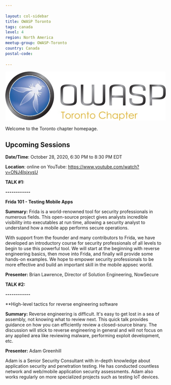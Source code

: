 ```yaml
---

layout: col-sidebar
title: OWASP Toronto
tags: canada
level: 4
region: North America
meetup-group: OWASP-Toronto
country: Canada
postal-code: 

---
```


![Toronto Chapter Logo](assets/images/OWASPTorontoChapterLogo.jpg)

Welcome to the Toronto chapter homepage.


Upcoming Sessions
-----------------

**Date/Time**: October 28, 2020, 6:30 PM to 8:30 PM EDT

**Location**: online on YouTube: https://www.youtube.com/watch?v=ONJ4lsjxysU

**TALK #1:**

**------------**

**Frida 101 - Testing Mobile Apps**

**Summary:**
Frida is a world-renowned tool for security professionals in numerous fields. This open-source project gives analysts incredible visibility into executables at run time, allowing a security analyst to understand how a mobile app performs secure operations.

With support from the founder and many contributors to Frida, we have developed an introductory course for security professionals of all levels to begin to use this powerful tool. We will start at the beginning with reverse engineering basics, then move into Frida, and finally will provide some hands-on examples. We hope to empower security professionals to be more effective and build an important skill in the mobile appsec world.

**Presenter:**
Brian Lawrence, Director of Solution Engineering, NowSecure

**TALK #2:**

**------------**

**High-level tactics for reverse engineering software

**Summary:**
Reverse engineering is difficult. It's easy to get lost in a sea of assembly, not knowing what to review next. This quick talk provides guidance on how you can efficiently review a closed-source binary. The discussion will stick to reverse engineering in general and will not focus on any applied area like reviewing malware, performing exploit development, etc.

**Presenter:**
Adam Greenhill

Adam is a Senior Security Consultant with in-depth knowledge about application security and penetration testing. He has conducted countless network and web/mobile application security assessments. Adam also works regularly on more specialized projects such as testing IoT devices.

